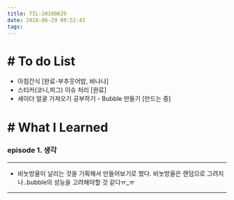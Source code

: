 ```yaml
---
title: TIL-20180629
date: 2018-06-29 09:52:43
tags: 
---
```


# # To do List

- 아침간식 [완료-부추웃어밥, 바나나]
- 스티커(코니,피그) 이슈 처리 [완료]
- 셰이더 얼굴 가져오기 공부하기 - Bubble 만들기 [만드는 중]


# # What I Learned

### episode 1. 생각

---

-  비눗방울이 날리는 것을 기획해서 만들어보기로 했다. 비눗방울은 랜덤으로 그려지나..bubble의 성능을 고려해야할 것 같다ㅠ_ㅠ

---